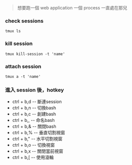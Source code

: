 > 想要跑一個 web application 一個 process 一直處在那兒

### check sessions
`tmux ls`

### kill session
`tmux kill-session -t 'name'`

### attach session
`tmux a -t 'name'`

### 進入 session 後，hotkey
- ctrl + b,d -- 斷連session
- ctrl + b,n -- 切換bash
- ctrl + b,c -- 創建bash
- ctrl + b,, -- 命名bash
- ctrl + b,& -- 關閉bash
- ctrl + b,% -- 垂直切割視窗
- ctrl + b," -- 水平切割視窗
- ctrl + b,o -- 切換視窗
- ctrl + b,x -- 關閉當前視窗
- ctrl + b,[ -- 使用滾輪
